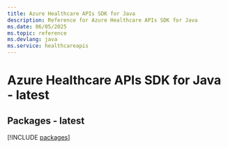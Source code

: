 ```yaml
---
title: Azure Healthcare APIs SDK for Java
description: Reference for Azure Healthcare APIs SDK for Java
ms.date: 06/05/2025
ms.topic: reference
ms.devlang: java
ms.service: healthcareapis
---
```

# Azure Healthcare APIs SDK for Java - latest
## Packages - latest
[!INCLUDE [packages](healthcare-apis-index.md)]